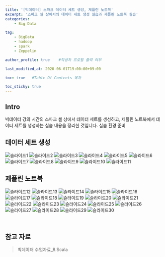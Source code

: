 ```yaml
---
title: '[빅데이터] 스파크 데이터 세트 생성, 제플린 노트북' 
excerpt: '스파크 셀 상에서의 데이터 세트 생성 실습과 제플린 노트북 실습'
categories:
    - Big Data

tag:
    - BigData
    - hadoop
    - spark
    - Zeppelin

author_profile: true    #작성자 프로필 출력 여부

last_modified_at: 2020-06-01T19:00:00+09:00

toc: true   #Table Of Contents 목차 

toc_sticky: true
---
```


## Intro
빅데이터 강의 시간의 스파크 셀 상에서 데이터 세트를 생성하고, 제플린 노트북에서 데이터 세트를 생성하는 실습 내용을 정리한 것입니다.
실습 환경 준비

## 데이터 세트 생성

![슬라이드1](https://user-images.githubusercontent.com/47733530/83400653-3574dc00-a43e-11ea-93f9-41b7b3e79337.PNG)
![슬라이드2](https://user-images.githubusercontent.com/47733530/83400656-36a60900-a43e-11ea-82b6-170ddf30200a.PNG)
![슬라이드3](https://user-images.githubusercontent.com/47733530/83400658-36a60900-a43e-11ea-9580-67c82cca2f81.PNG)
![슬라이드4](https://user-images.githubusercontent.com/47733530/83400660-373e9f80-a43e-11ea-94b3-df2c25258ec1.PNG)
![슬라이드5](https://user-images.githubusercontent.com/47733530/83400663-373e9f80-a43e-11ea-8cd8-29014687a34d.PNG)
![슬라이드6](https://user-images.githubusercontent.com/47733530/83400664-37d73600-a43e-11ea-8481-88a01b1b8d92.PNG)
![슬라이드7](https://user-images.githubusercontent.com/47733530/83400665-37d73600-a43e-11ea-8d64-dbbceb42af70.PNG)
![슬라이드8](https://user-images.githubusercontent.com/47733530/83400666-386fcc80-a43e-11ea-8c83-9e9d23f462f6.PNG)
![슬라이드9](https://user-images.githubusercontent.com/47733530/83400667-39086300-a43e-11ea-87f4-f6e2f70370b6.PNG)
![슬라이드10](https://user-images.githubusercontent.com/47733530/83400668-39086300-a43e-11ea-8e25-1884ad476aa1.PNG)
![슬라이드11](https://user-images.githubusercontent.com/47733530/83400669-39a0f980-a43e-11ea-8337-72d8f04345cc.PNG)

## 제플린 노트북

![슬라이드12](https://user-images.githubusercontent.com/47733530/83400670-39a0f980-a43e-11ea-9059-3aa9f7ea9093.PNG)
![슬라이드13](https://user-images.githubusercontent.com/47733530/83400672-3a399000-a43e-11ea-9c21-b4dc122a28fa.PNG)
![슬라이드14](https://user-images.githubusercontent.com/47733530/83400673-3a399000-a43e-11ea-8546-00ad9a160fdb.PNG)
![슬라이드15](https://user-images.githubusercontent.com/47733530/83400674-3ad22680-a43e-11ea-9096-55181257e0a6.PNG)
![슬라이드16](https://user-images.githubusercontent.com/47733530/83400676-3ad22680-a43e-11ea-8c8a-8bd6fa8be3b5.PNG)
![슬라이드17](https://user-images.githubusercontent.com/47733530/83400678-3b6abd00-a43e-11ea-8237-4d065aae7ae3.PNG)
![슬라이드18](https://user-images.githubusercontent.com/47733530/83400679-3c035380-a43e-11ea-888c-3d8ef7257635.PNG)
![슬라이드19](https://user-images.githubusercontent.com/47733530/83400680-3c035380-a43e-11ea-853e-d65da5229fb6.PNG)
![슬라이드20](https://user-images.githubusercontent.com/47733530/83400682-3c9bea00-a43e-11ea-8164-931cc54b1cd6.PNG)
![슬라이드21](https://user-images.githubusercontent.com/47733530/83400684-3c9bea00-a43e-11ea-9e74-b3de254857b0.PNG)
![슬라이드22](https://user-images.githubusercontent.com/47733530/83400686-3d348080-a43e-11ea-90af-6b76e554a2fc.PNG)
![슬라이드23](https://user-images.githubusercontent.com/47733530/83400689-3d348080-a43e-11ea-855c-1d4fa83d3e33.PNG)
![슬라이드24](https://user-images.githubusercontent.com/47733530/83400691-3dcd1700-a43e-11ea-878f-608b160b2caf.PNG)
![슬라이드25](https://user-images.githubusercontent.com/47733530/83400692-3dcd1700-a43e-11ea-8992-bb65b028b93f.PNG)
![슬라이드26](https://user-images.githubusercontent.com/47733530/83400693-3e65ad80-a43e-11ea-8fe1-72cdb5b1a273.PNG)
![슬라이드27](https://user-images.githubusercontent.com/47733530/83400695-3efe4400-a43e-11ea-805a-8e9c61bf583a.PNG)
![슬라이드28](https://user-images.githubusercontent.com/47733530/83400696-3efe4400-a43e-11ea-8659-69f2e10a05e1.PNG)
![슬라이드29](https://user-images.githubusercontent.com/47733530/83400698-3f96da80-a43e-11ea-95bd-ef360fc960be.PNG)
![슬라이드30](https://user-images.githubusercontent.com/47733530/83400699-3f96da80-a43e-11ea-86c1-5c260650dc06.PNG)

<br>

## 참고 자료
> 빅데이터 수업자료_8.Scala